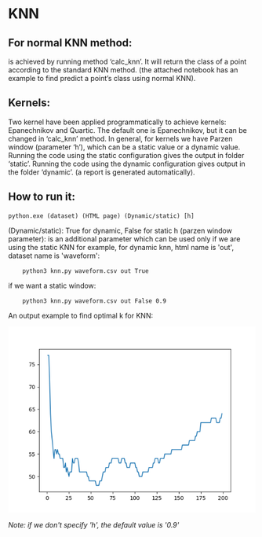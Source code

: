# KNN

## For normal KNN method:

is achieved by running method ‘calc_knn’. It will return the class of a point according to the standard KNN method. (the attached notebook has an example to find predict a point’s class using normal KNN).

## Kernels:

Two kernel have been applied programmatically to achieve kernels: Epanechnikov and Quartic. The default one is  Epanechnikov, but it can be changed in ‘calc_knn’ method.
In general, for kernels we have Parzen window (parameter ‘h’), which can be a static value or a dynamic value.
Running the code using the static configuration gives the output in folder ‘static’.
Running the code using the dynamic configuration gives output in the folder ‘dynamic’.
(a report is generated automatically).

## How to run it:
```
python.exe (dataset) (HTML page) (Dynamic/static) [h]
```
(Dynamic/static): True for dynamic, False for static
h (parzen window parameter): is an additional parameter which can be used only if we are using the static KNN
for example, for dynamic knn, html name is 'out', dataset name is 'waveform':
```
    python3 knn.py waveform.csv out True
```
if we want a static window:
```
    python3 knn.py waveform.csv out False 0.9
```
An output example to find optimal k for KNN:

<img src="https://github.com/Obadah-H/ML-Course_MISIS-University/blob/master/1-KNN/dynamic/exclude.png?raw=true">

*Note: if we don't specify 'h', the default value is '0.9'*
